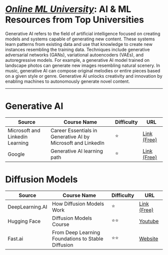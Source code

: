 # [***Online ML University***]((https://github.com/azminewasi/online-ml-university/)): **AI & ML Resources from Top Universities**
Generative AI refers to the field of artificial intelligence focused on creating models and systems capable of generating new content. These systems learn patterns from existing data and use that knowledge to create new instances resembling the training data. Techniques include generative adversarial networks (GANs), variational autoencoders (VAEs), and autoregressive models. For example, a generative AI model trained on landscape photos can generate new images resembling natural scenery. In music, generative AI can compose original melodies or entire pieces based on a given style or genre. Generative AI unlocks creativity and innovation by enabling machines to autonomously generate novel content.




---


# **Generative AI**
| Source | Course Name | Difficulty | URL |
| --- | --- |  --- | --- |
| Microsoft and Linkedin Learning | Career Essentials in Generative AI by Microsoft and LinkedIn         | ⭐ | [Link (Free)](https://www.linkedin.com/learning/paths/career-essentials-in-generative-ai-by-microsoft-and-linkedin)           |
| Google |  Generative AI learning path       | ⭐ | [Link (Free)](https://www.cloudskillsboost.google/journeys/118)           |


# **Diffusion Models**
| Source | Course Name | Difficulty | URL |
| --- | --- |  --- | --- |
| DeepLearning.AI |  How Diffusion Models Work       | ⭐ | [Link (Free)](https://learn.deeplearning.ai/)           |
| Hugging Face | Diffusion Models Course | ⭐⭐ | [Youtube](https://github.com/huggingface/diffusion-models-class) |
| Fast.ai | From Deep Learning Foundations to Stable Diffusion | ⭐⭐ | [Website](https://course.fast.ai/Lessons/part2.html) |
